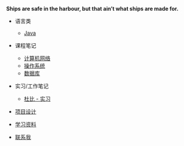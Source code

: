 <!-- My Motto -->
<!-- 这玩意是放首页上方横向的导航栏 -->

**Ships are safe in the harbour, but that ain’t what ships are made for.**

<!--  Powered by docsify/small -->

* 语言类

	* [Java](/Java/)

* 课程笔记

	* [计算机网络](/Network/)
	* [操作系统](/OperatingSystem/)
	* [数据库](/Database/)

* 实习/工作笔记

	* [杜比 - 实习](/Intern_Dolby/ "测试开发实习生 - 实习笔记")

* [项目设计](/MyProject/README.md)

* [学习资料](/favorites.md)

* [联系我](/profile.md)

